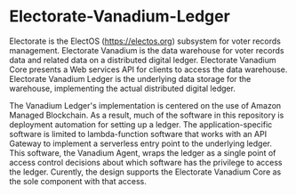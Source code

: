 # Electorate-Vanadium-Ledger
Electorate is the ElectOS (https://electos.org) subsystem for voter records management. Electorate Vanadium is the data warehouse for voter records data and related data on a distributed digital ledger. Electorate Vanadium Core presents a Web services API for clients to access the data warehouse. Electorate Vanadium Ledger is the underlying data storage for the warehouse, implementing the actual distributed digital ledger. 

The Vanadium Ledger's implementation is centered on the use of Amazon Managed Blockchain. As a result, much of the software in this repository is deployment automation for setting up a ledger. The application-specific software is limited to lambda-function software that works with an API Gateway to implement a serverless entry point to the underlying ledger. This software, the Vanadium Agent, wraps the ledger as a single point of access control decisions about which software has the privilege to access the ledger. Curently, the design supports the Electorate Vanadium Core as the sole component with that access.
